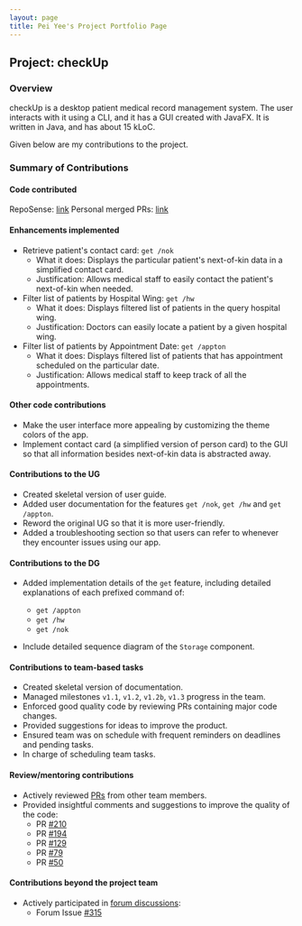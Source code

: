 ```yaml
---
layout: page
title: Pei Yee's Project Portfolio Page
---
```

## Project: checkUp

### Overview

checkUp is a desktop patient medical record management system. 
The user interacts with it using a CLI, and it has a GUI created with JavaFX. It is written in Java, and has about 15 kLoC.

Given below are my contributions to the project.

### Summary of Contributions

#### Code contributed
RepoSense: [link](https://nus-cs2103-ay2223s1.github.io/tp-dashboard/?search=peiyee88&breakdown=true)
Personal merged PRs: [link](https://github.com/AY2223S1-CS2103T-W16-3/tp/pulls?q=is%3Apr+author%3Apeiyee88+is%3Aclosed+)

#### Enhancements implemented

- Retrieve patient's contact card: `get /nok`
    - What it does: Displays the particular patient's next-of-kin data in a simplified contact card.
    - Justification: Allows medical staff to easily contact the patient's next-of-kin when needed.
- Filter list of patients by Hospital Wing: `get /hw`
    - What it does: Displays filtered list of patients in the query hospital wing.
    - Justification: Doctors can easily locate a patient by a given hospital wing.
- Filter list of patients by Appointment Date: `get /appton`
    - What it does: Displays filtered list of patients that has appointment scheduled on the particular date.
    - Justification: Allows medical staff to keep track of all the appointments.

#### Other code contributions

* Make the user interface more appealing by customizing the theme colors of the app.
* Implement contact card (a simplified version of person card) to the GUI so that all information besides
next-of-kin data is abstracted away. 

#### Contributions to the UG

- Created skeletal version of user guide.
- Added user documentation for the features `get /nok`, `get /hw` and `get /appton`.
- Reword the original UG so that it is more user-friendly.
- Added a troubleshooting section so that users can refer to whenever they encounter issues using our app.

#### Contributions to the DG

* Added implementation details of the `get` feature, including detailed explanations of each prefixed command of:
  * `get /appton`
  * `get /hw`
  * `get /nok`

* Include detailed sequence diagram of the `Storage` component.

#### Contributions to team-based tasks

- Created skeletal version of documentation.
- Managed milestones `v1.1`, `v1.2`, `v1.2b`, `v1.3` progress in the team.
- Enforced good quality code by reviewing PRs containing major code changes.
- Provided suggestions for ideas to improve the product.
- Ensured team was on schedule with frequent reminders on deadlines and pending tasks.
- In charge of scheduling team tasks.

#### Review/mentoring contributions

* Actively reviewed [PRs](https://github.com/AY2223S1-CS2103T-W16-3/tp/pulls?page=1&q=is%3Apr+reviewed-by%3Apeiyee88) from other team members.
* Provided insightful comments and suggestions to improve the quality of the code:
  * PR [#210](https://github.com/AY2223S1-CS2103T-W16-3/tp/pull/210)
  * PR [#194](https://github.com/AY2223S1-CS2103T-W16-3/tp/pull/194)
  * PR [#129](https://github.com/AY2223S1-CS2103T-W16-3/tp/pull/129)
  * PR [#79](https://github.com/AY2223S1-CS2103T-W16-3/tp/pull/79)
  * PR [#50](https://github.com/AY2223S1-CS2103T-W16-3/tp/pull/50)
  

#### Contributions beyond the project team
* Actively participated in [forum discussions](https://github.com/nus-cs2103-AY2223S1/forum/issues?q=is%3Aissue+commenter%3Apeiyee88):
  * Forum Issue [#315](https://github.com/nus-cs2103-AY2223S1/forum/issues/315)

